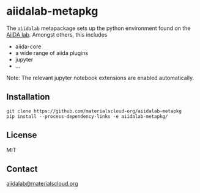 # aiidalab-metapkg

The `aiidalab` metapackage sets up the python environment found on the 
[AiiDA lab](aiidalab.materialscloud.org).
Amongst others, this includes

 * aiida-core
 * a wide range of aiida plugins
 * jupyter
 * ...

Note: The relevant jupyter notebook extensions are enabled automatically.

## Installation

```
git clone https://github.com/materialscloud-org/aiidalab-metapkg
pip install --process-dependency-links -e aiidalab-metapkg/
```

## License

MIT

## Contact

aiidalab@materialscloud.org
